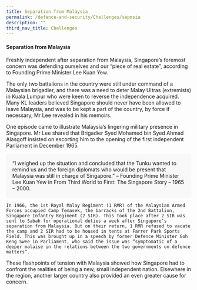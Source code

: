 ```yaml
---
title: Separation from Malaysia
permalink: /defence-and-security/Challenges/sepmsia
description: ""
third_nav_title: Challenges
---
```



#### Separation from Malaysia

Freshly independent after separation from Malaysia, Singapore’s foremost concern was defending ourselves and our “piece of real estate”, according to Founding Prime Minister Lee Kuan Yew.

The only two battalions in the country were still under command of a Malaysian brigadier, and there was a need to deter Malay Ultras (extremists) in Kuala Lumpur who were keen to reverse the independence acquired. Many KL leaders believed Singapore should never have been allowed to leave Malaysia, and was to be kept a part of the country, by force if necessary, Mr Lee revealed in his memoirs.

One episode came to illustrate Malaysia’s lingering military presence in Singapore. Mr Lee shared that Brigadier Syed Mohamed bin Syed Ahmad Alasgoff insisted on escorting him to the opening of the first independent Parliament in December 1965. 

<div style="border:0px solid #0505f8;background-color:#f8f8f8;padding:1.2em;">
“I weighed up the situation and concluded that the Tunku wanted to remind us and the foreign diplomats who would be present that Malaysia was still in charge of Singapore.” – Founding Prime Minister Lee Kuan Yew in From Third World to First: The Singapore Story – 1965 – 2000.
	</div>
	
	In 1966, the 1st Royal Malay Regiment (1 RMR) of the Malaysian Armed Forces occupied Camp Temasek, the barracks of the 2nd Battalion, Singapore Infantry Regiment (2 SIR). This took place after 2 SIR was sent to Sabah for operational duties a week after Singapore’s separation from Malaysia. But on their return, 1 RMR refused to vacate the camp and 2 SIR had to be housed in tents at Farrer Park Sports Field. This was brought up in a speech by former Defence Minister Goh Keng Swee in Parliament, who said the issue was “symptomatic of a deeper malaise in the relations between the two governments on defence matters”.

These flashpoints of tension with Malaysia showed how Singapore had to confront the realities of being a new, small independent nation. Elsewhere in the region, another larger country also provided an even greater cause for concern.